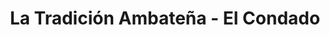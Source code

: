 ---
title: "La Tradición Ambateña - El Condado"
url: /quito/la-tradicion-ambatena-el-condado/
shop: Bäckerei
---